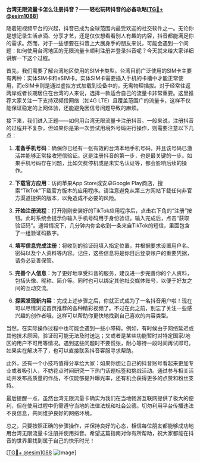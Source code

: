 **台湾无限流量卡怎么注册抖音？——轻松玩转抖音的必备攻略[[TG💪+ @esim1088](https://t.me/s/esim1088)]**

随着短视频平台的兴起，抖音已成为全球范围内最受欢迎的社交软件之一。无论你是想记录生活点滴、分享才艺，还是仅仅想看看别人有趣的内容，抖音都能满足你的需求。然而，对于一些想要在抖音上大展身手的朋友来说，可能会遇到一个问题：如何使用台湾地区的无限流量卡顺利注册并登录抖音呢？今天就来给大家详细讲解一下这个过程。

首先，我们需要了解台湾地区使用的SIM卡类型。台湾目前广泛使用的SIM卡主要有两种：实体SIM卡和eSIM卡。实体SIM卡需要插入手机的卡槽中才能正常使用，而eSIM卡则是通过虚拟方式加载到设备中的，无需物理插拔。对于经常往返两岸或者长期居住在台湾的人来说，选择一款适合自己的流量卡非常重要。这里推荐大家关注一下支持双频段网络（如4G LTE）且覆盖范围广的流量卡，这样不仅能保证稳定的上网体验，还能避免因信号问题导致的麻烦。

接下来，我们进入正题——如何用台湾无限流量卡注册抖音。一般来说，注册抖音的过程并不复杂，但如果你是第一次尝试用境外号码进行操作，则需要注意以下几点：

1. **准备手机号码**：确保你已经有一张有效的台湾本地手机号码，并且该号码已激活并能够正常接收短信验证。这是注册抖音的第一步，也是最关键的一步。如果手机号码存在问题，比如欠费停机或是未实名认证等，都会影响后续的操作。

2. **下载官方应用**：访问苹果App Store或安卓Google Play商店，搜索“TikTok”下载官方版本的应用程序。请注意避免从第三方网站下载任何非官方渠道提供的版本，以免造成不必要的风险。

3. **开始注册流程**：打开刚刚安装好的TikTok应用程序后，点击右下角的“注册”按钮。此时系统会提示你输入手机号码用于身份验证。输入完成后，点击“获取验证码”。通常情况下，几分钟内你会收到一条来自TikTok的短信，里面包含了一组验证码数字。

4. **填写信息完成注册**：将收到的验证码填入指定位置，并根据要求设置用户名、密码以及个人资料等内容。记住，这些信息将是你日后登录账户的重要凭据，请务必妥善保管。

5. **完善个人信息**：为了更好地享受抖音的服务，建议进一步完善你的个人资料，包括头像、昵称、简介等。同时也可以绑定其他社交媒体账号，以便于好友之间的互动交流。

6. **探索发现新内容**：完成上述步骤之后，你就正式成为了一名抖音用户啦！现在可以尽情浏览首页推荐的各种精彩视频了。不过在此之前，别忘了关注一些感兴趣的创作者哦，这样可以帮助你更快地找到自己喜欢的内容类型。

当然，在实际操作过程中也可能会遇到一些小障碍。例如，有时候由于网络延迟或其他技术原因，验证码可能无法及时送达；又或者是某些功能暂时对特定国家/地区的用户不可用等情况。遇到这些问题时不要慌张，耐心等待一段时间再试即可。如果实在解决不了，也可以直接联系抖音客服寻求帮助。

此外，还有一个小技巧值得分享给大家：如果你想让自己的抖音账号看起来更加专业或者吸引人，不妨花点时间研究一下热门话题标签和挑战活动。通过参与相关活动并发布高质量的作品，不仅能够提升曝光率，还有机会获得更多的点赞和粉丝支持。

最后提醒一点，虽然台湾无限流量卡确实为我们在当地畅游互联网提供了极大的便利，但在使用过程中仍需遵守当地的法律法规和社会公德。切勿利用平台传播违法不良信息，共同维护良好的网络环境。

总之，只要按照正确的步骤操作，并保持良好的心态，相信每位朋友都能够成功地用台湾无限流量卡注册并使用抖音。希望这篇指南对你有所帮助，祝大家都能在抖音的世界里找到属于自己的快乐时光！

[[TG💪+ @esim1088](https://t.me/s/esim1088) ![Image](https://i.postimg.cc/4NQfJmqS/Snipaste-2025-05-13-00-14-12.png)]
